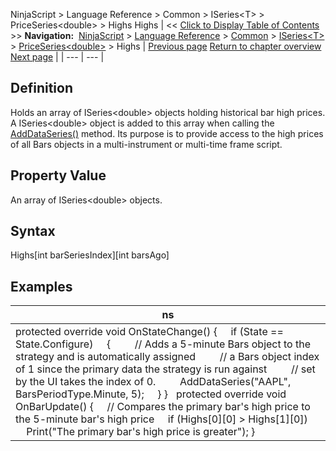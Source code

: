 ﻿
NinjaScript \> Language Reference \> Common \> ISeries\<T\> \> PriceSeries\<double\> \> Highs
Highs
| \<\< [Click to Display Table of Contents](highs.md) \>\> **Navigation:**     [NinjaScript](ninjascript-1.md) \> [Language Reference](language_reference_wip-1.md) \> [Common](common-1.md) \> [ISeries\<T\>](iseriest-1.md) \> [PriceSeries\<double\>](priceseries-1.md) \> Highs | [Previous page](high-1.md) [Return to chapter overview](priceseries-1.md) [Next page](input-1.md) |
| --- | --- |
## Definition
Holds an array of ISeries\<double\> objects holding historical bar high prices. A ISeries\<double\> object is added to this array when calling the [AddDataSeries()](adddataseries-1.md) method. Its purpose is to provide access to the high prices of all Bars objects in a multi\-instrument or multi\-time frame script.
## 
## Property Value
An array of ISeries\<double\> objects.
 
## Syntax
Highs\[int barSeriesIndex]\[int barsAgo]
 
## 
## Examples
| ns |
| --- |
| protected override void OnStateChange() {      if (State \=\= State.Configure)      {          // Adds a 5\-minute Bars object to the strategy and is automatically assigned          // a Bars object index of 1 since the primary data the strategy is run against          // set by the UI takes the index of 0\.          AddDataSeries("AAPL", BarsPeriodType.Minute, 5);      } }   protected override void OnBarUpdate() {      // Compares the primary bar's high price to the 5\-minute bar's high price      if (Highs\[0]\[0] \> Highs\[1]\[0])          Print("The primary bar's high price is greater"); } |

